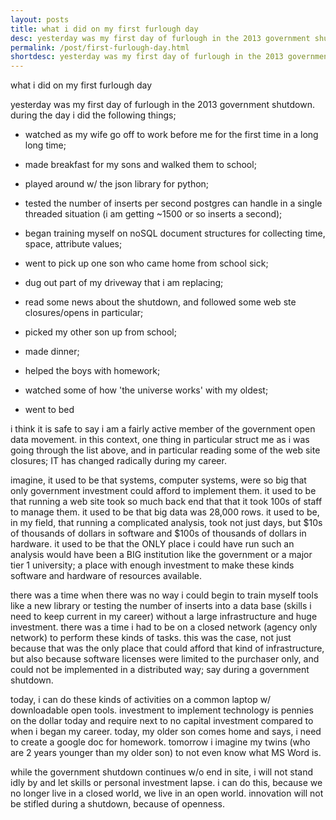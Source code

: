 ```yaml
---
layout: posts
title: what i did on my first furlough day
desc: yesterday was my first day of furlough in the 2013 government shutdown. during the day i did the following things; watched as my wife go off to work before me for the first time in a long long time;
permalink: /post/first-furlough-day.html
shortdesc: yesterday was my first day of furlough in the 2013 government shutdown. during the day i did the following things
---
```


what i did on my first furlough day

yesterday was my first day of furlough in the 2013 government shutdown. during the day i did the following things;

* watched as my wife go off to work before me for the first time in a long long time;

* made breakfast for my sons and walked them to school; 
 
* played around w/ the json library for python;
 
* tested the number of inserts per second postgres can handle in a single threaded situation (i am getting ~1500 or so inserts a second);

* began training myself on noSQL document structures for collecting time, space, attribute values;

* went to pick up one son who came home from school sick;

* dug out part of my driveway that i am replacing;

* read some news about the shutdown, and followed some web ste closures/opens in particular;

* picked my other son up from school;

* made dinner; 

* helped the boys with homework;

* watched some of how 'the universe works' with my oldest;

* went to bed


i think it is safe to say i am a fairly active member of the government open data movement.  in this context, one thing in particular struct me as i was going through the list above, and in particular reading some of the web site closures; IT has changed radically during my career. 

imagine, it used to be that systems, computer systems, were so big that only government investment could afford to implement them.  it used to be that running a web site took so much back end that that it took 100s of staff to manage them.  it used to be that big data was 28,000 rows.  it used to be, in my field, that running a complicated analysis, took not just days, but $10s of thousands of dollars in software and $100s of thousands of dollars in hardware.  it used to be that the ONLY place i could have run such an analysis would have been a BIG institution like the government or a major tier 1 university; a place with enough investment to make these kinds software and hardware of resources available.  

there was a time when there was no way i could begin to train myself tools like a new library or testing the number of inserts into a data base (skills i need to keep current in my career) without a large infrastructure and huge investment.  there was a time i had to be on a closed network (agency only network) to perform these kinds of tasks.  this was the case, not just because that was the only place that could afford that kind of infrastructure, but also because software licenses were limited to the purchaser only, and could not be implemented in a distributed way; say during a government shutdown.

today, i can do these kinds of activities on a common laptop w/ downloadable open tools. investment to implement technology is pennies on the dollar today and require next to no capital investment compared to when i began my career.  today, my older son comes home and says, i need to create a google doc for homework.  tomorrow i imagine my twins (who are 2 years younger than my older son) to not even know what MS Word is.   

while the government shutdown continues w/o end in site, i will not stand idly by and let skills or personal investment lapse.  i can do this, because we no longer live in a closed world, we live in an open world.  innovation will not be stifled during a shutdown, because of openness.  






